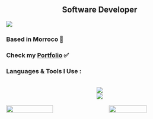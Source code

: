 <h2 align="center">Software Developer</h3>
<img src="https://user-images.githubusercontent.com/74038190/225813708-98b745f2-7d22-48cf-9150-083f1b00d6c9.gif" />
<h3 align="left">
  Based in Morroco 📍
</h3>

<h3 align="left">
  Check my <a href="https://mehdiaio.netlify.app">Portfolio</a> ✅
</h3>

<h3 align="left">Languages & Tools I Use :</h3>


<div margin='auto ;' align='center'>
  <br/>
  <img src="https://skillicons.dev/icons?i=js,html,css,tailwind,php,react,laravel,bootstrap,jquery,python"/>
  <br/>
  <img src="https://skillicons.dev/icons?i=vscode,atom,idea,nodejs,mysql,mongodb,netlify,gitlab"/>
  <br/>
  <br/>
</div>





<div style='display:flex; justify-content: space-between; align-items: center;'>
  <img style='align-self: flex-start;' width='50%' src="https://github-readme-stats.vercel.app/api?username=MehdiAIO&theme=dark&show_icons=true"/>
  <img width='45%' src="https://github-readme-stats.vercel.app/api/top-langs/?username=MehdiAIO&layout=compact"/>
</div>
